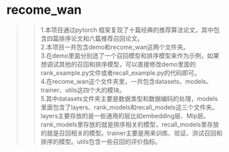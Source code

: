 # recome_wan
>> 1.本项目通过pytorch 框架复现了十篇经典的推荐算法论文，其中包含四篇排序论文和六篇推荐召回论文。<br>
>> 2.本项目一共包含demo和recome_wan这两个文件夹。<br>
>> 3.在demo里面分别选了一个召回模型和排序模型来作为示例，如果想调试其他的召回和排序模型，可以直接修改demo里面的rank_example.py文件或者recall_example.py的代码即可。<br>
>> 4.在recome_wan这个文件夹里，一共包含datasets、models、trainer、utils这四个大的模块。<br> 
>> 5.其中datasets文件夹主要是数据类型和数据编码的处理，models里面包含了layers、rank_models和recall_models这三个文件夹。layers主要存放的是一些通用的层比如embedding层、Mlp层。
> rank_models里存放的就是排序相关的模型，recall_models里存放的就是召回相关的模型。trainer主要是用来训练、验证、测试召回和排序的模型。utils包含一些召回的评价指标。

